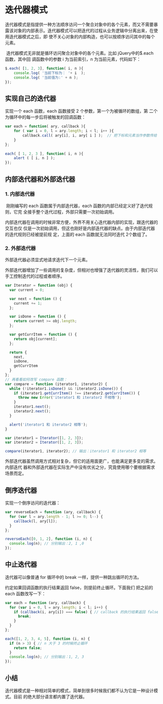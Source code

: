 # 迭代器模式

​		迭代器模式是指提供一种方法顺序访问一个聚合对象中的各个元素，而又不需要暴露该对象的内部表示。迭代器模式可以把迭代的过程从业务逻辑中分离出来，在使用迭代器模式之后，即 使不关心对象的内部构造，也可以按顺序访问其中的每个元素。

​	迭代器模式无非就是循环访问聚合对象中的各个元素。比如 jQuery中的$.each 函数，其中回 调函数中的参数 i 为当前索引，n 为当前元素，代码如下： 

```javascript
$.each( [1, 2, 3], function( i, n ){     
    console.log( '当前下标为： '+ i  );     
    console.log( '当前值为:' + n ); 
}); 
```

## 实现自己的迭代器

实现一个 each 函数，each 函数接受 2 个参数，第一个为被循环的数组，第 二个为循环中的每一步后将被触发的回调函数：

```javascript
var each = function( ary, callback ){     
    for ( var i = 0, l = ary.length; i < l; i++ ){         
        callback.call( ary[i], i, ary[ i ] );  // 把下标和元素当作参数传给 callback 函数     
    } 
}; 
 
each( [ 1, 2, 3 ], function( i, n ){     
    alert ( [ i, n ] ); 
}); 
```

## 内部迭代器和外部迭代器

### 1. 内部迭代器

​	刚刚编写的 each 函数属于内部迭代器，each 函数的内部已经定义好了迭代规则，它完 全接手整个迭代过程，外部只需要一次初始调用。 

​	内部迭代器在调用的时候非常方便，外界不用关心迭代器内部的实现，跟迭代器的交互也仅 仅是一次初始调用，但这也刚好是内部迭代器的缺点。由于内部迭代器的迭代规则已经被提前规 定，上面的 each 函数就无法同时迭代 2个数组了。 

### 2. 外部迭代器 

外部迭代器必须显式地请求迭代下一个元素。

​	外部迭代器增加了一些调用的复杂度，但相对也增强了迭代器的灵活性，我们可以手工控制迭代的过程或者顺序。 

```javascript
var Iterator = function (obj) {
  var current = 0;

  var next = function () {
    current += 1;
  };

  var isDone = function () {
    return current >= obj.length;
  };

  var getCurrItem = function () {
    return obj[current];
  };

  return {
    next,
    isDone,
    getCurrItem
  }
};
// 再看看如何改写 compare 函数： 
var compare = function (iterator1, iterator2) {
  while (!iterator1.isDone() && !iterator2.isDone()) {
    if (iterator1.getCurrItem() !== iterator2.getCurrItem()) {
      throw new Error('iterator1 和 iterator2 不相等');
    }
    iterator1.next();
    iterator2.next();
  }

  alert('iterator1 和 iterator2 相等');
}

var iterator1 = Iterator([1, 2, 3]);
var iterator2 = Iterator([1, 2, 3]);

compare(iterator1, iterator2); // 输出：iterator1 和 iterator2 相等 
```

​	外部迭代器虽然调用方式相对复杂，但它的适用面更广，也能满足更多变的需求。内部迭代 器和外部迭代器在实际生产中没有优劣之分，究竟使用哪个要根据需求场景而定。

## 倒序迭代器 

实现一个倒序访问的迭代器： 

```javascript
var reverseEach = function (ary, callback) {
  for (var l = ary.length - 1; l >= 0; l--) {
    callback(l, ary[l]);
  }
};

reverseEach([0, 1, 2], function (i, n) {
  console.log(n); // 分别输出：2, 1 ,0 
});
```

## 中止迭代器 

迭代器可以像普通 for 循环中的 break 一样，提供一种跳出循环的方法。

约定如果回调函数的执行结果返回 false，则提前终止循环。下面我们 把之前的 each 函数改写一下：

```javascript
var each = function (ary, callback) {
  for (var i = 0, l = ary.length; i < l; i++) {
    if (callback(i, ary[i]) === false) { // callback 的执行结果返回 false，提前终止迭代         
      break;
    }
  }
};

each([1, 2, 3, 4, 5], function (i, n) {
  if (n > 3) { // n 大于 3 的时候终止循环         
    return false;
  }
  console.log(n); // 分别输出：1, 2, 3 
});
```

## 小结

​	迭代器模式是一种相对简单的模式，简单到很多时候我们都不认为它是一种设计模式。目前 的绝大部分语言都内置了迭代器。 